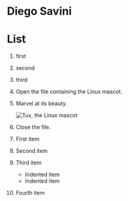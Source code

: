 # Diego Savini
# List
1. first
2. second
3. third
  
1. Open the file containing the Linux mascot.
2. Marvel at its beauty.

    ![Tux, the Linux mascot](/assets/images/tux.png)

3. Close the file.
1. First item
2. Second item
3. Third item
    - Indented item
    - Indented item
4. Fourth item



